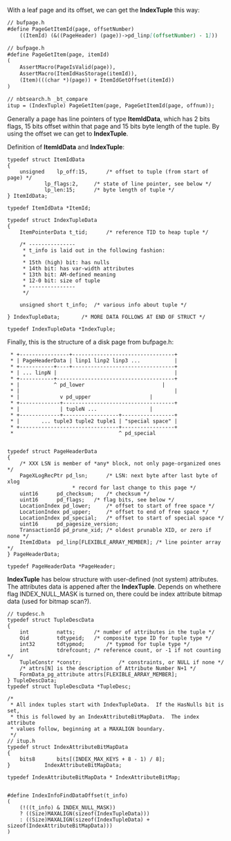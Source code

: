 With a leaf page and its offset, we can get the **IndexTuple** this way:

```markdown
// bufpage.h
#define PageGetItemId(page, offsetNumber)
	((ItemId) (&((PageHeader) (page))->pd_linp[(offsetNumber) - 1]))

// bufpage.h
#define PageGetItem(page, itemId)
(
	AssertMacro(PageIsValid(page)),
	AssertMacro(ItemIdHasStorage(itemId)),
	(Item)(((char *)(page)) + ItemIdGetOffset(itemId))
)

// nbtsearch.h _bt_compare
itup = (IndexTuple) PageGetItem(page, PageGetItemId(page, offnum));
```

Generally a page has line pointers of type **ItemIdData**, which has 2 bits flags, 15 bits offset within that page and 15 bits byte length of the tuple. By using the offset we can get to **IndexTuple**.

Definition of **ItemIdData** and **IndexTuple**:

```
typedef struct ItemIdData
{
	unsigned	lp_off:15,		/* offset to tuple (from start of page) */
			lp_flags:2,		/* state of line pointer, see below */
			lp_len:15;		/* byte length of tuple */
} ItemIdData;

typedef ItemIdData *ItemId;

typedef struct IndexTupleData
{
	ItemPointerData t_tid;		/* reference TID to heap tuple */

	/* ---------------
	 * t_info is laid out in the following fashion:
	 *
	 * 15th (high) bit: has nulls
	 * 14th bit: has var-width attributes
	 * 13th bit: AM-defined meaning
	 * 12-0 bit: size of tuple
	 * ---------------
	 */

	unsigned short t_info;	/* various info about tuple */

} IndexTupleData;		/* MORE DATA FOLLOWS AT END OF STRUCT */

typedef IndexTupleData *IndexTuple;
```

Finally, this is the structure of a disk page from bufpage.h:
```
 * +----------------+---------------------------------+
 * | PageHeaderData | linp1 linp2 linp3 ...           |
 * +-----------+----+---------------------------------+
 * | ... linpN |                                      |
 * +-----------+--------------------------------------+
 * |		   ^ pd_lower                         |
 * |                                                  |
 * |			 v pd_upper                   |
 * +-------------+------------------------------------+
 * |			 | tupleN ...                 |
 * +-------------+------------------+-----------------+
 * |	   ... tuple3 tuple2 tuple1 | "special space" |
 * +--------------------------------+-----------------+
 *                                  ^ pd_special


typedef struct PageHeaderData
{
	/* XXX LSN is member of *any* block, not only page-organized ones */
	PageXLogRecPtr pd_lsn;		/* LSN: next byte after last byte of xlog
					 * record for last change to this page */
	uint16		pd_checksum;	/* checksum */
	uint16		pd_flags;	/* flag bits, see below */
	LocationIndex pd_lower;		/* offset to start of free space */
	LocationIndex pd_upper;		/* offset to end of free space */
	LocationIndex pd_special;	/* offset to start of special space */
	uint16		pd_pagesize_version;
	TransactionId pd_prune_xid; /* oldest prunable XID, or zero if none */
	ItemIdData	pd_linp[FLEXIBLE_ARRAY_MEMBER]; /* line pointer array */
} PageHeaderData;

typedef PageHeaderData *PageHeader;
```

**IndexTuple** has below structure with user-defined (not system) attributes. The attributes data is appened after the **IndexTuple**. Depends on whethere flag INDEX_NULL_MASK is turned on, there could be index attribute bitmap data (used for bitmap scan?).

```
// tupdesc.h
typedef struct TupleDescData
{
	int			natts;		/* number of attributes in the tuple */
	Oid			tdtypeid;	/* composite type ID for tuple type */
	int32		tdtypmod;		/* typmod for tuple type */
	int			tdrefcount;	/* reference count, or -1 if not counting */
	TupleConstr *constr;			/* constraints, or NULL if none */
	/* attrs[N] is the description of Attribute Number N+1 */
	FormData_pg_attribute attrs[FLEXIBLE_ARRAY_MEMBER];
} TupleDescData;
typedef struct TupleDescData *TupleDesc;

/*
 * All index tuples start with IndexTupleData.  If the HasNulls bit is set,
 * this is followed by an IndexAttributeBitMapData.  The index attribute
 * values follow, beginning at a MAXALIGN boundary.
 */
// itup.h
typedef struct IndexAttributeBitMapData
{
	bits8		bits[(INDEX_MAX_KEYS + 8 - 1) / 8];
}			IndexAttributeBitMapData;

typedef IndexAttributeBitMapData * IndexAttributeBitMap;


#define IndexInfoFindDataOffset(t_info)
(
	(!((t_info) & INDEX_NULL_MASK))
	? ((Size)MAXALIGN(sizeof(IndexTupleData)))
	: ((Size)MAXALIGN(sizeof(IndexTupleData) + sizeof(IndexAttributeBitMapData)))
)
```
